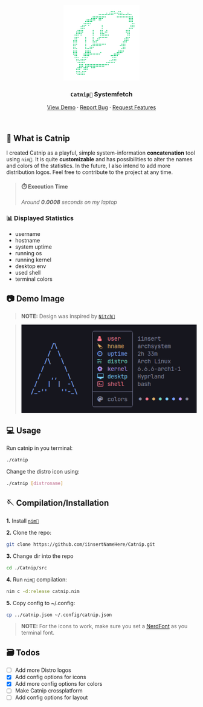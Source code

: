 <br />
<div align="center">
  <a href="https://github.com/iinsertNameHere/Catnip">
    <img src="image/logo.png" alt="Logo" width="200" height="200">
  </a>

<h3 align="center"><code>Catnip🌿</code> Systemfetch</h3>
  <p align="center">
    <a href="#📷-demo-image">View Demo</a>
    ·
    <a href="https://github.com/iinsertNameHere/Catnip/issues">Report Bug</a>
    ·
    <a href="https://github.com/iinsertNameHere/Catnip/issues">Request Features</a>
  </p>
</div>
<br>

## 🌿 What is Catnip
I created Catnip as a playful, simple system-information **concatenation** tool using `nim👑`. It is quite **customizable** and has possibilities to alter the names and colors of the statistics. In the future, I also intend to add more distribution logos. Feel free to contribute to the project at any time.

> #### ⏱️ Execution Time 
> *Around **0.0008** seconds on my laptop*

### 📊 Displayed Statistics
- username
- hostname
- system uptime
- running os
- running kernel
- desktop env
- used shell
- terminal colors

## 📷 Demo Image
>**NOTE:** Design was inspired by <code><a href="https://github.com/ssleert/nitch">Nitch👑</a></code>

> <img width=500 src="image/demo.png">

## 💻 Usage
Run catnip in you terminal:
```bash
./catnip
```

Change the distro icon using:
```bash
./catnip [distroname]
```


## 🪡 Compilation/Installation
**1.** Install <a href="https://nim-lang.org/install.html">`nim👑`</a>

**2.** Clone the repo:
```bash
git clone https://github.com/iinsertNameHere/Catnip.git
```
**3.** Change dir into the repo
```bash
cd ./Catnip/src
```

**4.** Run `nim👑` compilation:
```bash
nim c -d:release catnip.nim
```

**5.** Copy config to ~/.config:
```bash
cp ../catnip.json ~/.config/catnip.json
```
> **NOTE:** For the icons to work, make sure you set a [NerdFont](https://www.nerdfonts.com/) as you terminal font.

## 🗃️ Todos
- [ ] Add more Distro logos
- [X] Add config options for icons
- [X] Add more config options for colors
- [ ] Make Catnip crossplatform
- [ ] Add config options for layout